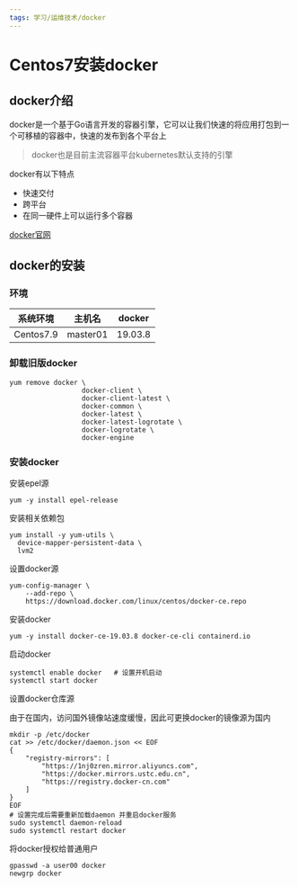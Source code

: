 ```yaml
---
tags: 学习/运维技术/docker
---
```


# **Centos7安装docker**


## **docker介绍**
docker是一个基于Go语言开发的容器引擎，它可以让我们快速的将应用打包到一个可移植的容器中，快速的发布到各个平台上
> docker也是目前主流容器平台kubernetes默认支持的引擎

docker有以下特点
- 快速交付
- 跨平台
- 在同一硬件上可以运行多个容器

[docker官网](https://www.docker.com)

## **docker的安装**
### **环境**

| 系统环境  | 主机名   | docker  |
| --------- | -------- | ------- |
| Centos7.9 | master01 | 19.03.8 |

### **卸载旧版docker**

```
yum remove docker \
                  docker-client \
                  docker-client-latest \
                  docker-common \
                  docker-latest \
                  docker-latest-logrotate \
                  docker-logrotate \
                  docker-engine
```

### **安装docker**

安装epel源

```
yum -y install epel-release
```

安装相关依赖包

```
yum install -y yum-utils \
  device-mapper-persistent-data \
  lvm2
```

设置docker源

```
yum-config-manager \
    --add-repo \
    https://download.docker.com/linux/centos/docker-ce.repo
```

安装docker

```
yum -y install docker-ce-19.03.8 docker-ce-cli containerd.io
```

启动docker

```
systemctl enable docker   # 设置开机启动
systemctl start docker
```

设置docker仓库源

由于在国内，访问国外镜像站速度缓慢，因此可更换docker的镜像源为国内

```
mkdir -p /etc/docker
cat >> /etc/docker/daemon.json << EOF
{
    "registry-mirrors": [
        "https://1nj0zren.mirror.aliyuncs.com",
        "https://docker.mirrors.ustc.edu.cn",
        "https://registry.docker-cn.com"
    ]
}
EOF
# 设置完成后需要重新加载daemon 并重启docker服务
sudo systemctl daemon-reload
sudo systemctl restart docker
```



将docker授权给普通用户

```shell
gpasswd -a user00 docker
newgrp docker
```